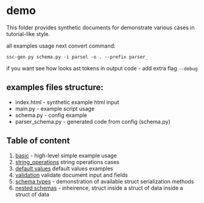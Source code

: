 # demo

This folder provides synthetic documents for demonstrate various cases in tutorial-like style.

all examples usage next convert command:

```shell
ssc-gen py schema.py -i parsel -o . --prefix parser_
```

if you want see how looks ast tokens in output code - add extra flag `--debug`

## examples files structure:

- index.html - synthetic example html input
- main.py - example script usage
- schema.py - config example
- parser_schema.py - generated code from config (schema.py)

## Table of content

1. [basic](1_basic) - high-level simple example usage
2. [string_operations](2_string_operations) string operations cases
3. [default values](3_default_values) default values examples
4. [validation](4_validation) validate document input and fields
5. [schema types](5_schema_types) - demonstration of available struct serialization methods
6. [nested schemas](6_nested_schemas) - inheirence, struct inside a struct of data inside a struct of data
